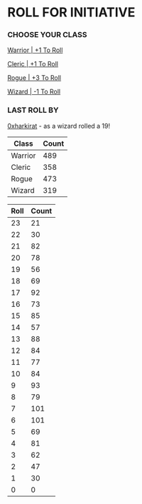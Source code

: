 # ROLL FOR INITIATIVE
### CHOOSE YOUR CLASS

[Warrior | +1 To Roll](https://github.com/benjaminsampica/benjaminsampica/issues/new?title=roll%7Cwarrior&body=Just+click+%27Submit+new+issue%27.)

[Cleric | +1 To Roll](https://github.com/benjaminsampica/benjaminsampica/issues/new?title=roll%7Ccleric&body=Just+click+%27Submit+new+issue%27.)

[Rogue | +3 To Roll](https://github.com/benjaminsampica/benjaminsampica/issues/new?title=roll%7Crogue&body=Just+click+%27Submit+new+issue%27.)

[Wizard | -1 To Roll](https://github.com/benjaminsampica/benjaminsampica/issues/new?title=roll%7Cwizard&body=Just+click+%27Submit+new+issue%27.)
### LAST ROLL BY
[0xharkirat](https://www.github.com/0xharkirat) - as a wizard rolled a 19!

|Class|Count|
|-|-|
|Warrior|489|
|Cleric|358|
|Rogue|473|
|Wizard|319|

|Roll|Count|
|-|-|
|23|21
|22|30
|21|82
|20|78
|19|56
|18|69
|17|92
|16|73
|15|85
|14|57
|13|88
|12|84
|11|77
|10|84
|9|93
|8|79
|7|101
|6|101
|5|69
|4|81
|3|62
|2|47
|1|30
|0|0
